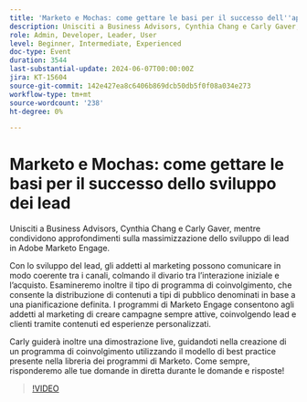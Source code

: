```yaml
---
title: 'Marketo e Mochas: come gettare le basi per il successo dell''apprendimento dei lead'
description: Unisciti a Business Advisors, Cynthia Chang e Carly Gaver, mentre condividono approfondimenti sulla massimizzazione dello sviluppo di lead in Adobe Marketo Engage. Con lo sviluppo del lead, gli addetti al marketing possono comunicare in modo coerente tra i canali, colmando il divario tra l’interazione iniziale e l’acquisto. Esamineremo inoltre il tipo di programma di coinvolgimento, che consente la distribuzione di contenuti a tipi di pubblico denominati in base a una pianificazione definita. I programmi di Marketo Engage consentono agli addetti al marketing di creare campagne sempre attive, coinvolgendo lead e clienti tramite contenuti ed esperienze personalizzati. Carly guiderà inoltre una dimostrazione live, guidandoti nella creazione di un programma di coinvolgimento utilizzando il modello di best practice presente nella libreria dei programmi di Marketo. Come sempre, risponderemo alle tue domande in diretta durante le domande e risposte!
role: Admin, Developer, Leader, User
level: Beginner, Intermediate, Experienced
doc-type: Event
duration: 3544
last-substantial-update: 2024-06-07T00:00:00Z
jira: KT-15604
source-git-commit: 142e427ea8c6406b869dcb50db5f0f08a034e273
workflow-type: tm+mt
source-wordcount: '238'
ht-degree: 0%

---
```



# Marketo e Mochas: come gettare le basi per il successo dello sviluppo dei lead

Unisciti a Business Advisors, Cynthia Chang e Carly Gaver, mentre condividono approfondimenti sulla massimizzazione dello sviluppo di lead in Adobe Marketo Engage.

Con lo sviluppo del lead, gli addetti al marketing possono comunicare in modo coerente tra i canali, colmando il divario tra l’interazione iniziale e l’acquisto. Esamineremo inoltre il tipo di programma di coinvolgimento, che consente la distribuzione di contenuti a tipi di pubblico denominati in base a una pianificazione definita. I programmi di Marketo Engage consentono agli addetti al marketing di creare campagne sempre attive, coinvolgendo lead e clienti tramite contenuti ed esperienze personalizzati.

Carly guiderà inoltre una dimostrazione live, guidandoti nella creazione di un programma di coinvolgimento utilizzando il modello di best practice presente nella libreria dei programmi di Marketo. Come sempre, risponderemo alle tue domande in diretta durante le domande e risposte!

>[!VIDEO](https://video.tv.adobe.com/v/3429436/?learn=on)
